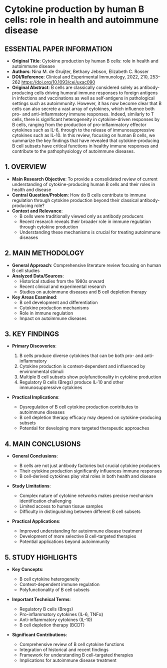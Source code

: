 # Cytokine production by human B cells: role in health and autoimmune disease

## ESSENTIAL PAPER INFORMATION
- **Original Title**: Cytokine production by human B cells: role in health and autoimmune disease
- **Authors**: Nina M. de Gruijter, Bethany Jebson, Elizabeth C. Rosser
- **DOI/Reference**: Clinical and Experimental Immunology, 2022, 210, 253–262
https://doi.org/10.1093/cei/uxac090
- **Original Abstract**: B cells are classically considered solely as antibody-producing cells driving humoral immune responses to foreign antigens in infections and vaccinations as well as self-antigens in pathological settings such as autoimmunity. However, it has now become clear that B cells can also secrete a vast array of cytokines, which influence both pro- and anti-inflammatory immune responses. Indeed, similarly to T cells, there is significant heterogeneity in cytokine-driven responses by B cells, ranging from the production of pro-inflammatory effector cytokines such as IL-6, through to the release of immunosuppressive cytokines such as IL-10. In this review, focusing on human B cells, we summarize the key findings that have revealed that cytokine-producing B cell subsets have critical functions in healthy immune responses and contribute to the pathophysiology of autoimmune diseases.

## 1. OVERVIEW
- **Main Research Objective**: To provide a consolidated review of current understanding of cytokine-producing human B cells and their roles in health and disease
- **Central Question/Problem**: How do B cells contribute to immune regulation through cytokine production beyond their classical antibody-producing role?
- **Context and Relevance**: 
  - B cells were traditionally viewed only as antibody producers
  - Recent research reveals their broader role in immune regulation through cytokine production
  - Understanding these mechanisms is crucial for treating autoimmune diseases

## 2. MAIN METHODOLOGY
- **General Approach**: Comprehensive literature review focusing on human B cell studies
- **Analyzed Data/Sources**: 
  - Historical studies from the 1980s onward
  - Recent clinical and experimental research
  - Studies on autoimmune diseases and B cell depletion therapy
- **Key Areas Examined**:
  - B cell development and differentiation
  - Cytokine production mechanisms
  - Role in immune regulation
  - Impact on autoimmune diseases

## 3. KEY FINDINGS
- **Primary Discoveries**:
  1. B cells produce diverse cytokines that can be both pro- and anti-inflammatory
  2. Cytokine production is context-dependent and influenced by environmental stimuli
  3. Multiple B cell subsets show polyfunctionality in cytokine production
  4. Regulatory B cells (Bregs) produce IL-10 and other immunosuppressive cytokines
  
- **Practical Implications**:
  - Dysregulation of B cell cytokine production contributes to autoimmune diseases
  - B cell depletion therapy efficacy may depend on cytokine-producing subsets
  - Potential for developing more targeted therapeutic approaches

## 4. MAIN CONCLUSIONS
- **General Conclusions**:
  - B cells are not just antibody factories but crucial cytokine producers
  - Their cytokine production significantly influences immune responses
  - B cell-derived cytokines play vital roles in both health and disease

- **Study Limitations**:
  - Complex nature of cytokine networks makes precise mechanism identification challenging
  - Limited access to human tissue samples
  - Difficulty in distinguishing between different B cell subsets

- **Practical Applications**:
  - Improved understanding for autoimmune disease treatment
  - Development of more selective B cell-targeted therapies
  - Potential applications beyond autoimmunity

## 5. STUDY HIGHLIGHTS
- **Key Concepts**:
  - B cell cytokine heterogeneity
  - Context-dependent immune regulation
  - Polyfunctionality of B cell subsets
  
- **Important Technical Terms**:
  - Regulatory B cells (Bregs)
  - Pro-inflammatory cytokines (IL-6, TNFα)
  - Anti-inflammatory cytokines (IL-10)
  - B cell depletion therapy (BCDT)

- **Significant Contributions**:
  - Comprehensive review of B cell cytokine functions
  - Integration of historical and recent findings
  - Framework for understanding B cell-targeted therapies
  - Implications for autoimmune disease treatment
